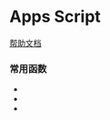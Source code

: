 # Apps Script

[帮助文档](https://developers.google.com/apps-script/reference/spreadsheet?hl=zh-cn)

### 常用函数

+ 
+ 
+ 